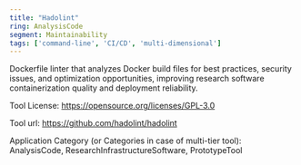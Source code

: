 ```yaml
---
title: "Hadolint"
ring: AnalysisCode
segment: Maintainability
tags: ['command-line', 'CI/CD', 'multi-dimensional']
---
```

Dockerfile linter that analyzes Docker build files for best practices, security issues, and optimization opportunities, improving research software containerization quality and deployment reliability.

Tool License: https://opensource.org/licenses/GPL-3.0

Tool url: https://github.com/hadolint/hadolint

Application Category (or Categories in case of multi-tier tool): AnalysisCode, ResearchInfrastructureSoftware, PrototypeTool
